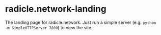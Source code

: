# radicle.network-landing
The landing page for radicle.network. Just run a simple server (e.g. `python -m SimpleHTTPServer 7800`) to view the site.
